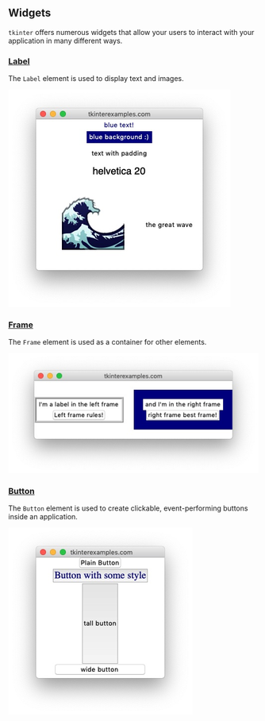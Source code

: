 <head>
  <title>Tkinter Widget Examples</title>
  <link rel="“canonical”" href="https://tkinterexamples.com/widgets">
  <meta content=
  "Examples for using python tkinter widgets to display elements such as labels for text and images, buttons for triggering events, frames for containing other widgets, canvases for drawing, and more."
  name="description">
  <meta content=
  "tkinter widget examples,python gui widgets,tkinter widgets,tkinter python widgets,python tkinter widget examples,python tkinter widgets tutorial,python gui widgets tutorial"
  name="keywords">
</head>
    
    
## Widgets
`tkinter` offers numerous widgets that allow your users to interact with your application
in many different ways.

### [Label](label)
The `Label` element is used to display text and images.

![label widget in tkinter](label.jpg)


### [Frame](frame)
The `Frame` element is used as a container for other elements.

![frame widget in tkinter](frame.jpg)


### [Button](button)
The `Button` element is used to create clickable, event-performing buttons inside an application.

![button widget in tkinter](button.jpg)